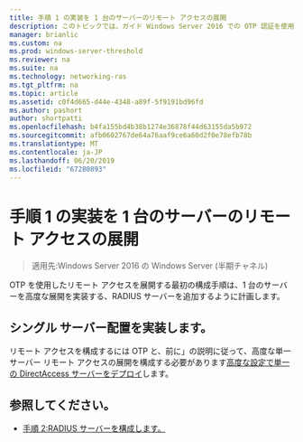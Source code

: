 ```yaml
---
title: 手順 1 の実装を 1 台のサーバーのリモート アクセスの展開
description: このトピックでは、ガイド Windows Server 2016 での OTP 認証を使用したリモート アクセスの展開の一部です。
manager: brianlic
ms.custom: na
ms.prod: windows-server-threshold
ms.reviewer: na
ms.suite: na
ms.technology: networking-ras
ms.tgt_pltfrm: na
ms.topic: article
ms.assetid: c0f4d665-d44e-4348-a89f-5f9191bd96fd
ms.author: pashort
author: shortpatti
ms.openlocfilehash: b4fa155bd4b38b1274e36878f44d63155da5b972
ms.sourcegitcommit: afb0602767de64a76aaf9ce6a60d2f0e78efb78b
ms.translationtype: MT
ms.contentlocale: ja-JP
ms.lasthandoff: 06/20/2019
ms.locfileid: "67280893"
---
```

# <a name="step-1-implement-a-single-server-remote-access-deployment"></a>手順 1 の実装を 1 台のサーバーのリモート アクセスの展開

>適用先:Windows Server 2016 の Windows Server (半期チャネル)

OTP を使用したリモート アクセスを展開する最初の構成手順は、1 台のサーバーを高度な展開を実装する、RADIUS サーバーを追加するように計画します。  
  
## <a name="implement-a-single-server-deployment"></a>シングル サーバー配置を実装します。  
リモート アクセスを構成するには OTP と、前に」の説明に従って、高度な単一サーバー リモート アクセスの展開を構成する必要があります[高度な設定で単一の DirectAccess サーバーをデプロイ](https://technet.microsoft.com/windows-server-docs/networking/remote-access/directaccess/single-server-advanced/deploy-a-single-directaccess-server-with-advanced-settings)します。  
  
## <a name="BKMK_Links"></a>参照してください。  
  
-   [手順 2:RADIUS サーバーを構成します。](Step-2-Configure-the-RADIUS-Server.md)  
  


